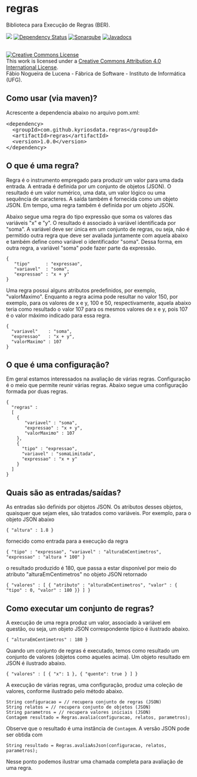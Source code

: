 # regras
Biblioteca para Execução de Regras (BER). 

[<img src="https://api.travis-ci.org/kyriosdata/regras.svg?branch=master">](https://travis-ci.org/kyriosdata/regras)
[![Dependency Status](https://www.versioneye.com/user/projects/5818f81589f0a91d55eb921c/badge.svg?style=flat-square)](https://www.versioneye.com/user/projects/5818f81589f0a91d55eb921c)
[![Sonarqube](https://sonarqube.com/api/badges/gate?key=com.github.kyriosdata.regras:regras)](https://sonarqube.com/dashboard/index?id=com.github.kyriosdata.regras%3Aregras)
[![Javadocs](http://javadoc.io/badge/com.github.kyriosdata.regras/regras.svg)](http://javadoc.io/doc/com.github.kyriosdata.regras/regras)

<br />
<a rel="license" href="http://creativecommons.org/licenses/by/4.0/">
<img alt="Creative Commons License" style="border-width:0"
 src="https://i.creativecommons.org/l/by/4.0/88x31.png" /></a>
 <br />This work is licensed under a <a rel="license" 
 href="http://creativecommons.org/licenses/by/4.0/">Creative Commons 
 Attribution 4.0 International License</a>. 
 <br />Fábio Nogueira de Lucena - Fábrica de Software - 
 Instituto de Informática (UFG).

## Como usar (via maven)?

Acrescente a dependencia abaixo no arquivo pom.xml:

<pre>
&lt;dependency&gt;
  &lt;groupId&gt;com.github.kyriosdata.regras&lt;/groupId&gt;
  &lt;artifactId&gt;regras&lt;/artifactId&gt;
  &lt;version&gt;1.0.0&lt;/version&gt;
&lt;/dependency&gt;
</pre>

## O que é uma regra?
Regra é o instrumento empregado para produzir um valor para uma
dada entrada. A entrada é definida por um conjunto de objetos (JSON). O 
resultado é um valor numérico, uma data, um valor lógico ou uma 
sequência de caracteres. A saída também é fornecida como um objeto
JSON. Em tempo, uma regra também é definida por um objeto 
JSON.

Abaixo segue uma regra do tipo expressão que soma os valores das 
variáveis "x" e "y". O resultado é associado à variável identificada 
por "soma". A variável deve ser única em um conjunto de regras, 
ou seja, não é permitido outra regra que deve ser avaliada juntamente 
com aquela abaixo e também define como variável o identificador 
"soma". Dessa forma, em outra regra, a variável "soma" pode fazer
parte da expressão.

````
{ 
   "tipo"      : "expressao", 
   "variavel"  : "soma", 
   "expressao" : "x + y" 
}
````
   
Uma regra possui alguns atributos predefinidos, 
por exemplo, "valorMaximo". Enquanto a regra acima pode resultar no 
valor 150, por exemplo, para os valores de x e y, 100 e 50, respectivamente,
aquela abaixo teria como resultado o valor 107 para os mesmos valores de
x e y, pois 107 é o valor máximo indicado para essa regra.

````
{ 
  "variavel"    : "soma", 
  "expressao"   : "x + y",
  "valorMaximo" : 107 
}
````
    
## O que é uma configuração?
Em geral estamos interessados na avaliação de várias regras. Configuração
é o meio que permite reunir várias regras. Abaixo segue uma configuração 
formada por duas regras.

````
{ 
  "regras" : 
  [
    { 
       "variavel" : "soma", 
       "expressao" : "x + y",
       "valorMaximo" : 107 
    },
    { 
      "tipo" : "expressao", 
      "variavel" : "somaLimitada", 
      "expressao" : "x + y" 
    }
  ]
}
````

## Quais são as entradas/saídas?
As entradas são definids por objetos JSON. Os atributos desses
objetos, quaisquer que sejam eles, são tratados como variáveis. 
Por exemplo, para o objeto JSON abaixo

`{ "altura" : 1.8 }`

fornecido como entrada para a execução da regra 

`{ "tipo" : "expressao", "variavel" : "alturaEmCentimetros", "expressao" : "altura * 100" }`

o resultado produzido é 180, que passa a estar disponível por meio do atributo 
"alturaEmCentimetros" no objeto JSON retornado

`{ "valores" : [ { "atributo" : "alturaEmCentimetros", "valor" : { "tipo" : 0, "valor" : 180 }} ] }`
    
## Como executar um conjunto de regras?

A execução de uma regra produz um valor, associado à variável em 
questão, ou seja, um objeto JSON correspondente típico é 
ilustrado abaixo.

`{ "alturaEmCentimetros" : 180 }`

Quando um conjunto de regras é executado, temos como resultado
um conjunto de valores (objetos como aqueles acima). Um objeto 
resultado em JSON é ilustrado abaixo.

`{ "valores" : [ { "x": 1 }, { "quente": true } ] }`
 
A execução de várias regras, uma configuração, produz uma
coleção de valores, conforme ilustrado pelo método abaixo. 

```
String configuracao = // recupera conjunto de regras (JSON)
String relatos = // recupera conjunto de objetos (JSON)
String parametros = // recupera valores iniciais (JSON)
Contagem resultado = Regras.avalia(configuracao, relatos, parametros);
```

Observe que o resultado é uma instância de `Contagem`. A versão JSON
pode ser obtida com 

```
String resultado = Regras.avaliaAsJson(configuracao, relatos, parametros);
```

Nesse ponto podemos ilustrar uma chamada completa para avaliação de
uma regra. 

